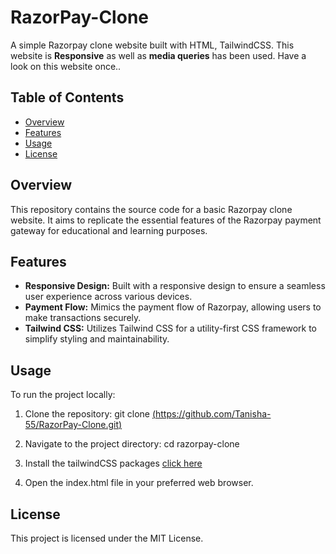 # RazorPay-Clone
A simple Razorpay clone website built with HTML, TailwindCSS. This website is **Responsive** as well as **media queries** has been used.
Have a look on this website once.. 

## Table of Contents

- [Overview](#overview)
- [Features](#features)
- [Usage](#usage)
- [License](#license)

## Overview

This repository contains the source code for a basic Razorpay clone website. It aims to replicate the essential features of the Razorpay payment gateway for educational and learning purposes.

## Features

- **Responsive Design:** Built with a responsive design to ensure a seamless user experience across various devices.
- **Payment Flow:** Mimics the payment flow of Razorpay, allowing users to make transactions securely.
- **Tailwind CSS:** Utilizes Tailwind CSS for a utility-first CSS framework to simplify styling and maintainability.

## Usage

To run the project locally:

1. Clone the repository:
   git clone [(https://github.com/Tanisha-55/RazorPay-Clone.git)](https://github.com/Tanisha-55/RazorPay-Clone.git)

2. Navigate to the project directory:
  cd razorpay-clone

3. Install the tailwindCSS packages [click here](https://tailwindcss.com/docs/installation/using-postcss)
   
5. Open the index.html file in your preferred web browser.

## License
This project is licensed under the MIT License.

